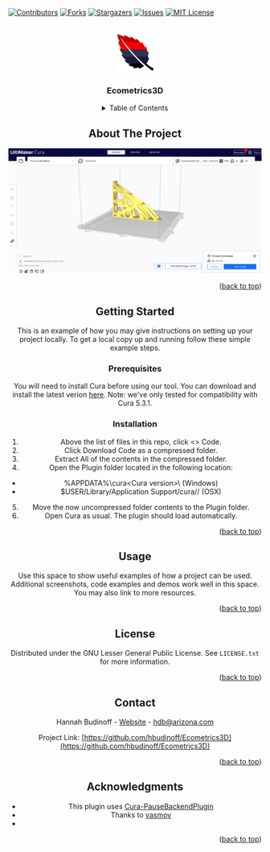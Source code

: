 <!-- Improved compatibility of back to top link: See: https://github.com/othneildrew/Best-README-Template/pull/73 -->
<a id="readme-top"></a>
<!--
*** Thanks for checking out the Best-README-Template. If you have a suggestion
*** that would make this better, please fork the repo and create a pull request
*** or simply open an issue with the tag "enhancement".
*** Don't forget to give the project a star!
*** Thanks again! Now go create something AMAZING! :D
-->



<!-- PROJECT SHIELDS -->
<!--
*** I'm using markdown "reference style" links for readability.
*** Reference links are enclosed in brackets [ ] instead of parentheses ( ).
*** See the bottom of this document for the declaration of the reference variables
*** for contributors-url, forks-url, etc. This is an optional, concise syntax you may use.
*** https://www.markdownguide.org/basic-syntax/#reference-style-links
-->
[![Contributors][contributors-shield]][contributors-url]
[![Forks][forks-shield]][forks-url]
[![Stargazers][stars-shield]][stars-url]
[![Issues][issues-shield]][issues-url]
[![MIT License][license-shield]][license-url]


<!-- PROJECT LOGO -->
<br />
<div align="center">
  <a href="https://github.com/hbudinoff/Ecometrics3d">
    <img src="stockimages/logo.png" alt="Logo" width="80" height="80">
  </a>

<h3 align="center">Ecometrics3D</h3>




<!-- TABLE OF CONTENTS -->
<details>
  <summary>Table of Contents</summary>
  <ol>
    <li>
      <a href="#about-the-project">About The Project</a>
      <ul>
      </ul>
    </li>
    <li>
      <a href="#getting-started">Getting Started</a>
      <ul>
        <li><a href="#prerequisites">Prerequisites</a></li>
        <li><a href="#installation">Installation</a></li>
      </ul>
    </li>
    <li><a href="#usage">Usage</a></li>
    <li><a href="#license">License</a></li>
    <li><a href="#contact">Contact</a></li>
    <li><a href="#acknowledgments">Acknowledgments</a></li>
  </ol>
</details>



<!-- ABOUT THE PROJECT -->
## About The Project

[![Product Name Screen Shot][product-screenshot]](https://github.com/hbudinoff/Ecometrics3d)


<p align="right">(<a href="#readme-top">back to top</a>)</p>



<!-- GETTING STARTED -->
## Getting Started

This is an example of how you may give instructions on setting up your project locally.
To get a local copy up and running follow these simple example steps.

### Prerequisites

You will need to install Cura before using our tool. You can download and install the latest verion [here](https://ultimaker.com/software/ultimaker-cura/). Note: we've only tested for compatibility with Cura 5.3.1.

### Installation

1. Above the list of files in this repo, click <> Code.
2. Click Download Code as a compressed folder.
3. Extract All of the contents in the compressed folder.
4. Open the Plugin folder located in the following location:
* %APPDATA%\cura\<Cura version>\ (Windows)
* $USER/Library/Application Support/cura/<Cura version>/ (OSX)
5. Move the now uncompressed folder contents to the Plugin folder.
6. Open Cura as usual. The plugin should load automatically.
<p align="right">(<a href="#readme-top">back to top</a>)</p>

<!-- USAGE EXAMPLES -->
## Usage

Use this space to show useful examples of how a project can be used. Additional screenshots, code examples and demos work well in this space. You may also link to more resources.

<p align="right">(<a href="#readme-top">back to top</a>)</p>





<!-- LICENSE -->
## License

Distributed under the  GNU Lesser General Public License. See `LICENSE.txt` for more information.

<p align="right">(<a href="#readme-top">back to top</a>)</p>



<!-- CONTACT -->
## Contact

Hannah Budinoff - [Website](https://sites.arizona.edu/made-lab/) - hdb@arizona.com

Project Link: [https://github.com/hbudinoff/Ecometrics3D](https://github.com/hbudinoff/Ecometrics3D)

<p align="right">(<a href="#readme-top">back to top</a>)</p>



<!-- ACKNOWLEDGMENTS -->
## Acknowledgments

* This plugin uses [Cura-PauseBackendPlugin](https://github.com/fieldOfView/Cura-PauseBackendPlugin)
* Thanks to [vasmov](https://github.com/vasmov)
* []()

<p align="right">(<a href="#readme-top">back to top</a>)</p>



<!-- MARKDOWN LINKS & IMAGES -->
<!-- https://www.markdownguide.org/basic-syntax/#reference-style-links -->
[contributors-shield]: https://img.shields.io/github/contributors/hbudinoff/Ecometrics3D.svg?style=for-the-badge
[contributors-url]: https://github.com/hbudinoff/Ecometrics3D/graphs/contributors
[forks-shield]: https://img.shields.io/github/forks/hbudinoff/Ecometrics3D.svg?style=for-the-badge
[forks-url]: https://github.com/hbudinoff/Ecometrics3D/network/members
[stars-shield]: https://img.shields.io/github/stars/hbudinoff/Ecometrics3D.svg?style=for-the-badge
[stars-url]: https://github.com/hbudinoff/Ecometrics3D/stargazers
[issues-shield]: https://img.shields.io/github/issues/hbudinoff/Ecometrics3D.svg?style=for-the-badge
[issues-url]: https://github.com/hbudinoff/Ecometrics3D/issues
[license-shield]: https://img.shields.io/github/license/hbudinoff/Ecometrics3D.svg?style=for-the-badge
[license-url]: https://github.com/hbudinoff/Ecometrics3D/blob/master/LICENSE.txt
[product-screenshot]: stockimages/screenshot.png
